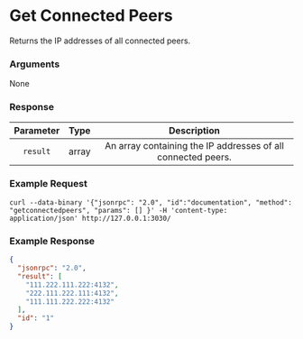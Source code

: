 # Get Connected Peers
Returns the IP addresses of all connected peers.

### Arguments

None

### Response

| Parameter |  Type  |              Description                |
|:---------:|:------:|:---------------------------------------:|
| `result`  | array | An array containing the IP addresses of all connected peers. |

### Example Request
```ignore
curl --data-binary '{"jsonrpc": "2.0", "id":"documentation", "method": "getconnectedpeers", "params": [] }' -H 'content-type: application/json' http://127.0.0.1:3030/
```

### Example Response 
```json
{
  "jsonrpc": "2.0",
  "result": [
    "111.222.111.222:4132",
    "222.111.222.111:4132",
    "111.111.222.222:4132"
  ],
  "id": "1"
}
```